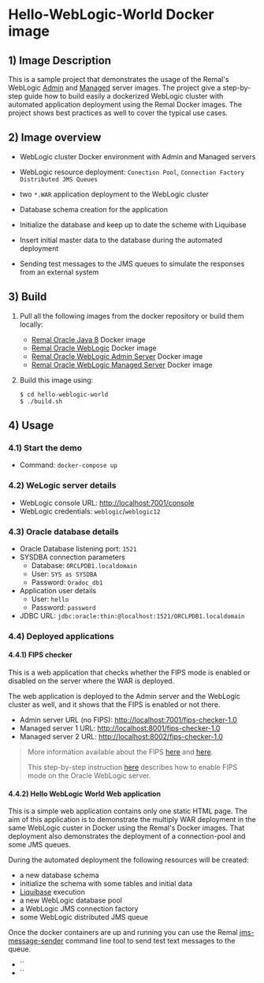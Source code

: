 # Hello-WebLogic-World Docker image

## 1) Image Description
This is a sample project that demonstrates the usage of the Remal's WebLogic [Admin](../oracle-weblogic-12.2.1.4-admin-server) and [Managed](../oracle-weblogic-12.2.1.4-managed-server) server images.
The project give a step-by-step guide how to build easily a dockerized WebLogic cluster with automated application deployment using the Remal Docker images.
The project shows best practices as well to cover the typical use cases.

## 2) Image overview
* WebLogic cluster Docker environment with Admin and Managed servers


* WebLogic resource deployment: `Conection Pool`, `Connection Factory` `Distributed JMS Queues`


* two `*.WAR` application deployment to the WebLogic cluster


* Database schema creation for the application


* Initialize the database and keep up to date the scheme with Liquibase


* Insert initial master data to the database during the automated deployment


* Sending test messages to the JMS queues to simulate the responses from an external system

## 3) Build
1) Pull all the following images from the docker repository or build them locally:
    * [Remal Oracle Java 8](../oracle-java-8) Docker image
    * [Remal Oracle WebLogic](../oracle-weblogic-12.2.1.4) Docker image
    * [Remal Oracle WebLogic Admin Server](../oracle-weblogic-12.2.1.4-admin-server) Docker image
    * [Remal Oracle WebLogic Managed Server](../oracle-weblogic-12.2.1.4-managed-server) Docker image

2) Build this image using:
    ```
    $ cd hello-weblogic-world
    $ ./build.sh
    ```

## 4) Usage
### 4.1) Start the demo
* Command: `docker-compose up`

### 4.2) WeLogic server details
* WebLogic console URL: [http://localhost:7001/console](http://localhost:7001/console)
* WebLogic credentials: `weblogic`/`weblogic12`

### 4.3) Oracle database details
* Oracle Database listening port: `1521`
* SYSDBA connection parameters
    * Database: `ORCLPDB1.localdomain`
    * User: `SYS as SYSDBA`
    * Password: `Oradoc_db1`
* Application user details
  * User: `hello`
  * Password: `password`
* JDBC URL: `jdbc:oracle:thin:@localhost:1521/ORCLPDB1.localdomain`

### 4.4) Deployed applications
#### 4.4.1) FIPS checker
This is a web application that checks whether the FIPS mode is enabled or disabled on the server where the WAR is deployed.

The web application is deployed to the Admin server and the WebLogic cluster as well, and it shows that the FIPS is enabled or not there.
* Admin server URL (no FIPS): [http://localhost:7001/fips-checker-1.0](http://localhost:7001/fips-checker-1.0)
* Managed server 1 URL: [http://localhost:8001/fips-checker-1.0](http://localhost:8001/fips-checker-1.0)
* Managed server 2 URL: [http://localhost:8002/fips-checker-1.0](http://localhost:8002/fips-checker-1.0)

>More information available about the FIPS [here](https://www.wolfssl.com/license/fips) and [here](https://en.wikipedia.org/wiki/FIPS_140-2).
>
>This step-by-step instruction [here](https://docs.oracle.com/middleware/1213/wls/SECMG/fips.htm#SECMG768) describes how to enable FIPS mode on the Oracle WebLogic server.

#### 4.4.2) Hello WebLogic World Web application
This is a simple web application contains only one static HTML page.
The aim of this application is to demonstrate the multiply WAR deployment in the same WebLogic custer in Docker using the Remal's Docker images.
That deployment also demonstrates the deployment of a connection-pool and some JMS queues.

During the automated deployment the following resources will be created:
  * a new database schema
  * initialize the schema with some tables and initial data
  * [Liquibase](https://www.liquibase.org) execution
  * a new WebLogic database pool
  * a WebLogic JMS connection factory
  * some WebLogic distributed JMS queue

Once the docker containers are up and running you can use the Remal [jms-message-sender](https://github.com/zappee/jms-message-sender) command line tool to send test text messages to the queue.
* ``
* ``
